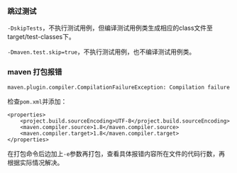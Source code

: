 ### 跳过测试

`-DskipTests`，不执行测试用例，但编译测试用例类生成相应的class文件至target/test-classes下。

`-Dmaven.test.skip=true`，不执行测试用例，也不编译测试用例类。





### maven 打包报错

```
maven.plugin.compiler.CompilationFailureException: Compilation failure
```

检查`pom.xml`并添加：
```
<properties>
    <project.build.sourceEncoding>UTF-8</project.build.sourceEncoding>
    <maven.compiler.source>1.8</maven.compiler.source>
    <maven.compiler.target>1.8</maven.compiler.target>
</properties>
```
在打包命令后边加上`-e`参数再打包，查看具体报错内容所在文件的代码行数，再根据实际情况解决。
